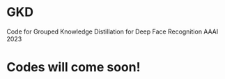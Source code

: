 # GKD
Code for Grouped Knowledge Distillation for Deep Face Recognition AAAI 2023
# Codes will come soon!
